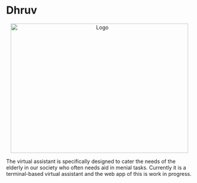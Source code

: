 # Dhruv
<p align="center">
  <a href="https://github.com/vanshhhhh">
    <img src="https://vanshhhhh.github.io/assets/img/Dhruv.jpg" alt="Logo" width=480 height=351> 
  </a>
</p>
The virtual assistant is specifically designed to cater the needs of the elderly in our society who often needs aid in menial tasks. Currently it is a terminal-based virtual assistant and the web app of this is work in progress.
